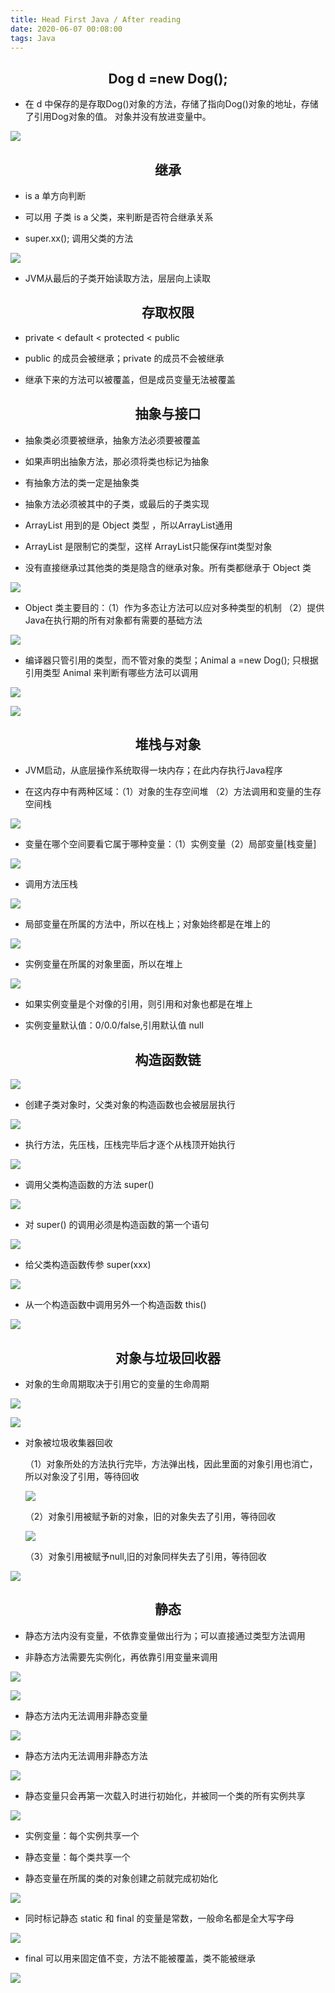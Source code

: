 ```yaml
---
title: Head First Java / After reading
date: 2020-06-07 00:08:00
tags: Java
---
```

## <center>Dog d =new Dog();</center>
 
- 在 d 中保存的是存取Dog()对象的方法，存储了指向Dog()对象的地址，存储了引用Dog对象的值。
对象并没有放进变量中。

![](/images/HeadFirstJava/01.png) 
<!-- more -->

## <center>继承</center>
- is a 单方向判断

- 可以用 子类 is a 父类，来判断是否符合继承关系

- super.xx(); 调用父类的方法

![](/images/HeadFirstJava/06.png) 

- JVM从最后的子类开始读取方法，层层向上读取


## <center>存取权限</center>
- private < default < protected < public

- public 的成员会被继承；private 的成员不会被继承

- 继承下来的方法可以被覆盖，但是成员变量无法被覆盖

## <center>抽象与接口</center>
- 抽象类必须要被继承，抽象方法必须要被覆盖

- 如果声明出抽象方法，那必须将类也标记为抽象

- 有抽象方法的类一定是抽象类

- 抽象方法必须被其中的子类，或最后的子类实现

- ArrayList 用到的是 Object 类型 ，所以ArrayList通用

- ArrayList<int> 是限制它的类型，这样 ArrayList只能保存int类型对象

- 没有直接继承过其他类的类是隐含的继承对象。所有类都继承于 Object 类

![](/images/HeadFirstJava/04.png) 

- Object 类主要目的：（1）作为多态让方法可以应对多种类型的机制 （2）提供Java在执行期的所有对象都有需要的基础方法

![](/images/HeadFirstJava/02.png) 

- 编译器只管引用的类型，而不管对象的类型；Animal a =new Dog(); 只根据引用类型 Animal 来判断有哪些方法可以调用

![](/images/HeadFirstJava/03.png) 

![](/images/HeadFirstJava/05.png) 

## <center>堆栈与对象</center>
- JVM启动，从底层操作系统取得一块内存；在此内存执行Java程序

- 在这内存中有两种区域：（1）对象的生存空间堆 （2）方法调用和变量的生存空间栈

![](/images/HeadFirstJava/07.png) 

- 变量在哪个空间要看它属于哪种变量：（1）实例变量（2）局部变量[栈变量]

![](/images/HeadFirstJava/08.png) 

- 调用方法压栈

![](/images/HeadFirstJava/09.png) 

- 局部变量在所属的方法中，所以在栈上；对象始终都是在堆上的

![](/images/HeadFirstJava/10.png) 

- 实例变量在所属的对象里面，所以在堆上

![](/images/HeadFirstJava/11.png) 

- 如果实例变量是个对像的引用，则引用和对象也都是在堆上

- 实例变量默认值：0/0.0/false,引用默认值 null

## <center>构造函数链</center>

![](/images/HeadFirstJava/12.png) 

- 创建子类对象时，父类对象的构造函数也会被层层执行

![](/images/HeadFirstJava/13.png) 

- 执行方法，先压栈，压栈完毕后才逐个从栈顶开始执行

![](/images/HeadFirstJava/14.png) 

- 调用父类构造函数的方法 super()

![](/images/HeadFirstJava/15.png) 

- 对 super() 的调用必须是构造函数的第一个语句

![](/images/HeadFirstJava/16.png) 

- 给父类构造函数传参 super(xxx)

![](/images/HeadFirstJava/17.png) 

- 从一个构造函数中调用另外一个构造函数 this()

![](/images/HeadFirstJava/18.png) 


## <center>对象与垃圾回收器</center>
- 对象的生命周期取决于引用它的变量的生命周期

![](/images/HeadFirstJava/19.png) 

![](/images/HeadFirstJava/20.png) 

- 对象被垃圾收集器回收

    （1）对象所处的方法执行完毕，方法弹出栈，因此里面的对象引用也消亡，所以对象没了引用，等待回收

    ![](/images/HeadFirstJava/21.png) 

    （2）对象引用被赋予新的对象，旧的对象失去了引用，等待回收

    ![](/images/HeadFirstJava/22.png) 

    （3）对象引用被赋予null,旧的对象同样失去了引用，等待回收

![](/images/HeadFirstJava/23.png) 

## <center>静态</center>

- 静态方法内没有变量，不依靠变量做出行为；可以直接通过类型方法调用

- 非静态方法需要先实例化，再依靠引用变量来调用

![](/images/HeadFirstJava/24.png) 

![](/images/HeadFirstJava/25.png) 

- 静态方法内无法调用非静态变量

![](/images/HeadFirstJava/26.png) 

- 静态方法内无法调用非静态方法

![](/images/HeadFirstJava/27.png) 

- 静态变量只会再第一次载入时进行初始化，并被同一个类的所有实例共享

![](/images/HeadFirstJava/28.png) 

- 实例变量：每个实例共享一个

- 静态变量：每个类共享一个

- 静态变量在所属的类的对象创建之前就完成初始化

![](/images/HeadFirstJava/29.png) 

- 同时标记静态 static 和 final 的变量是常数，一般命名都是全大写字母

![](/images/HeadFirstJava/30.png) 

- final 可以用来固定值不变，方法不能被覆盖，类不能被继承

![](/images/HeadFirstJava/31.png) 

